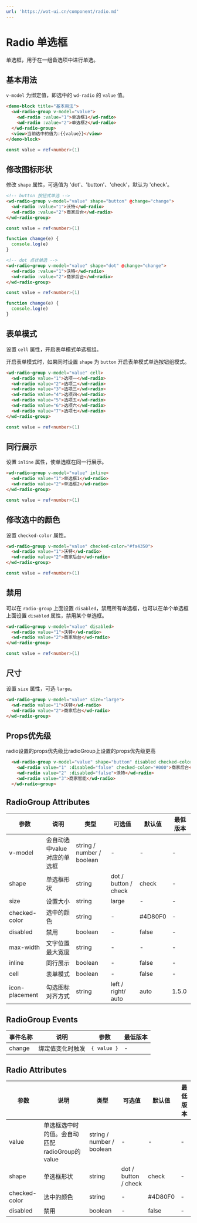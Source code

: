 ```yaml
---
url: 'https://wot-ui.cn/component/radio.md'
---
```

# Radio 单选框

单选框，用于在一组备选项中进行单选。

## 基本用法

`v-model` 为绑定值，即选中的 `wd-radio` 的 `value` 值。

```html
<demo-block title="基本用法">
  <wd-radio-group v-model="value">
    <wd-radio :value="1">单选框1</wd-radio>
    <wd-radio :value="2">单选框2</wd-radio>
  </wd-radio-group>
  <view>当前选中的值为:{{value}}</view>
</demo-block>
```

```typescript
const value = ref<number>(1)
```

## 修改图标形状

修改 `shape` 属性，可选值为 'dot'、'button'、'check'，默认为 'check'。

```html
<!-- button 按钮式单选 -->
<wd-radio-group v-model="value" shape="button" @change="change">
  <wd-radio :value="1">沃特</wd-radio>
  <wd-radio :value="2">商家后台</wd-radio>
</wd-radio-group>
```

```typescript
const value = ref<number>(1)

function change(e) {
  console.log(e)
}
```

```html
<!-- dot 点状单选 -->
<wd-radio-group v-model="value" shape="dot" @change="change">
  <wd-radio :value="1">沃特</wd-radio>
  <wd-radio :value="2">商家后台</wd-radio>
</wd-radio-group>
```

```typescript
const value = ref<number>(1)

function change(e) {
  console.log(e)
}
```

## 表单模式

设置 `cell` 属性，开启表单模式单选框组。

开启表单模式时，如果同时设置 `shape` 为 `button` 开启表单模式单选按钮组模式。

```html
<wd-radio-group v-model="value" cell>
  <wd-radio value="1">选项一</wd-radio>
  <wd-radio value="2">选项二</wd-radio>
  <wd-radio value="3">选项三</wd-radio>
  <wd-radio value="4">选项四</wd-radio>
  <wd-radio value="5">选项五</wd-radio>
  <wd-radio value="6">选项六</wd-radio>
  <wd-radio value="7">选项七</wd-radio>
</wd-radio-group>
```

```ts
const value = ref<number>(1)
```

## 同行展示

设置 `inline` 属性，使单选框在同一行展示。

```html
<wd-radio-group v-model="value" inline>
  <wd-radio value="1">单选框1</wd-radio>
  <wd-radio value="2">单选框2</wd-radio>
</wd-radio-group>
```

```ts
const value = ref<number>(1)
```

## 修改选中的颜色

设置 `checked-color` 属性。

```html
<wd-radio-group v-model="value" checked-color="#fa4350">
  <wd-radio value="1">沃特</wd-radio>
  <wd-radio value="2">商家后台</wd-radio>
</wd-radio-group>
```

```ts
const value = ref<number>(1)
```

## 禁用

可以在 `radio-group` 上面设置 `disabled`，禁用所有单选框，也可以在单个单选框上面设置 `disabled` 属性，禁用某个单选框。

```html
<wd-radio-group v-model="value" disabled>
  <wd-radio value="1">沃特</wd-radio>
  <wd-radio value="2">商家后台</wd-radio>
</wd-radio-group>
```

```ts
const value = ref<number>(1)
```

## 尺寸

设置 `size` 属性，可选 `large`。

```html
<wd-radio-group v-model="value" size="large">
  <wd-radio value="1">沃特</wd-radio>
  <wd-radio value="2">商家后台</wd-radio>
</wd-radio-group>
```

## Props优先级

radio设置的props优先级比radioGroup上设置的props优先级更高

```html
  <wd-radio-group v-model="value" shape="button" disabled checked-color="#f00">
    <wd-radio value="1" :disabled="false" checked-color="#000">商家后台</wd-radio>
    <wd-radio value="2" :disabled="false">沃特</wd-radio>
    <wd-radio value="3">商家智能</wd-radio>
  </wd-radio-group>
```

## RadioGroup Attributes

| 参数           | 说明                        | 类型                      | 可选值               | 默认值  | 最低版本         |
| -------------- | --------------------------- | ------------------------- | -------------------- | ------- | ---------------- |
| v-model        | 会自动选中value对应的单选框 | string / number / boolean | -                    | -       | -                |
| shape          | 单选框形状                  | string                    | dot / button / check | check   | -                |
| size           | 设置大小                    | string                    | large                | -       | -                |
| checked-color  | 选中的颜色                  | string                    | -                    | #4D80F0 | -                |
| disabled       | 禁用                        | boolean                   | -                    | false   | -                |
| max-width      | 文字位置最大宽度            | string                    | -                    | -       | -                |
| inline         | 同行展示                    | boolean                   | -                    | false   | -                |
| cell           | 表单模式                    | boolean                   | -                    | false   | -                |
| icon-placement | 勾选图标对齐方式            | string                    | left / right/ auto   | auto    | 1.5.0 |

## RadioGroup Events

| 事件名称 | 说明             | 参数        | 最低版本 |
| -------- | ---------------- | ----------- | -------- |
| change   | 绑定值变化时触发 | `{ value }` | -        |

## Radio Attributes

| 参数          | 说明                                          | 类型                      | 可选值               | 默认值  | 最低版本 |
| ------------- | --------------------------------------------- | ------------------------- | -------------------- | ------- | -------- |
| value         | 单选框选中时的值。会自动匹配radioGroup的value | string / number / boolean | -                    | -       | -        |
| shape         | 单选框形状                                    | string                    | dot / button / check | check   | -        |
| checked-color | 选中的颜色                                    | string                    | -                    | #4D80F0 | -        |
| disabled      | 禁用                                          | boolean                   | -                    | false   | -        |
